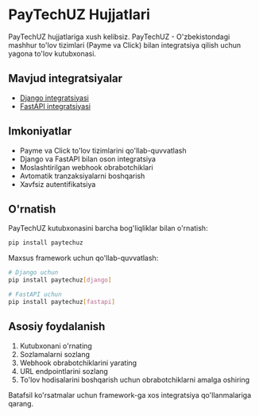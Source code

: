 # PayTechUZ Hujjatlari

PayTechUZ hujjatlariga xush kelibsiz. PayTechUZ - O'zbekistondagi mashhur to'lov tizimlari (Payme va Click) bilan integratsiya qilish uchun yagona to'lov kutubxonasi.

## Mavjud integratsiyalar

- [Django integratsiyasi](django_integration.md)
- [FastAPI integratsiyasi](fastapi_integration.md)

## Imkoniyatlar

- Payme va Click to'lov tizimlarini qo'llab-quvvatlash
- Django va FastAPI bilan oson integratsiya
- Moslashtirilgan webhook obrabotchiklari
- Avtomatik tranzaksiyalarni boshqarish
- Xavfsiz autentifikatsiya

## O'rnatish

PayTechUZ kutubxonasini barcha bog'liqliklar bilan o'rnatish:

```bash
pip install paytechuz
```

Maxsus framework uchun qo'llab-quvvatlash:

```bash
# Django uchun
pip install paytechuz[django]

# FastAPI uchun
pip install paytechuz[fastapi]
```

## Asosiy foydalanish

1. Kutubxonani o'rnating
2. Sozlamalarni sozlang
3. Webhook obrabotchiklarini yarating
4. URL endpointlarini sozlang
5. To'lov hodisalarini boshqarish uchun obrabotchiklarni amalga oshiring

Batafsil ko'rsatmalar uchun framework-ga xos integratsiya qo'llanmalariga qarang.
